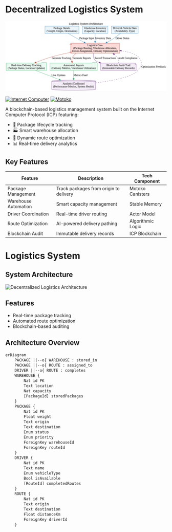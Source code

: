 # Decentralized Logistics System
![Logistics Architecture](./assets/logistics_system_architecture.png)

[![Internet Computer](https://img.shields.io/badge/Blockchain-Internet_Computer-blue)](https://internetcomputer.org/)
[![Motoko](https://img.shields.io/badge/Language-Motoko-purple)](https://sdk.dfinity.org/docs/language-guide/motoko.html)

A blockchain-based logistics management system built on the Internet Computer Protocol (ICP) featuring:

- 🚚 Package lifecycle tracking
- 🏭 Smart warehouse allocation
- 🚛 Dynamic route optimization
- 📊 Real-time delivery analytics

## Key Features

| Feature | Description | Tech Component |
|---------|-------------|----------------|
| Package Management | Track packages from origin to delivery | Motoko Canisters |
| Warehouse Automation | Smart capacity management | Stable Memory |
| Driver Coordination | Real-time driver routing | Actor Model |
| Route Optimization | AI-powered delivery pathing | Algorithmic Logic |
| Blockchain Audit | Immutable delivery records | ICP Blockchain |
# Logistics System

## System Architecture

![Decentralized Logistics Architecture](./assets/logistics_architecture.png)

## Features
- Real-time package tracking
- Automated route optimization
- Blockchain-based auditing
## Architecture Overview

```mermaid
erDiagram
    PACKAGE ||--o{ WAREHOUSE : stored_in
    PACKAGE ||--o{ ROUTE : assigned_to
    DRIVER ||--o{ ROUTE : completes
    WAREHOUSE {
        Nat id PK
        Text location
        Nat capacity
        [PackageId] storedPackages
    }
    PACKAGE {
        Nat id PK
        Float weight
        Text origin
        Text destination
        Enum status
        Enum priority
        ForeignKey warehouseId
        ForeignKey routeId
    }
    DRIVER {
        Nat id PK
        Text name
        Enum vehicleType
        Bool isAvailable
        [RouteId] completedRoutes
    }
    ROUTE {
        Nat id PK
        Text origin
        Text destination
        Float distanceKm
        ForeignKey driverId
    }